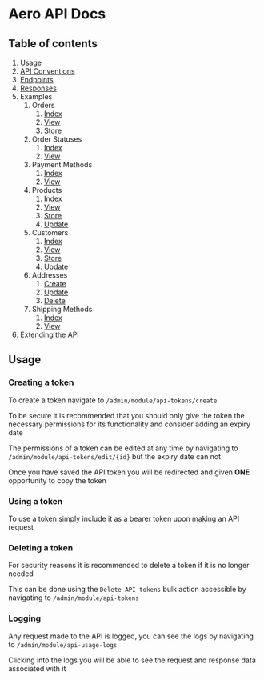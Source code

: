 # Aero API Docs

## Table of contents

1. [Usage](#usage)
2. [API Conventions](CONVENTIONS.md)
3. [Endpoints](ENDPOINTS.md)
4. [Responses](RESPONSES.md)
5. Examples
   1. Orders
      1. [Index](Examples/Order/INDEX.md)
      2. [View](Examples/Order/VIEW.md)
      3. [Store](Examples/Order/STORE.md)
   2. Order Statuses
      1. [Index](Examples/OrderStatus/INDEX.md)
      2. [View](Examples/OrderStatus/VIEW.md)
   3. Payment Methods
      1. [Index](Examples/PaymentMethod/INDEX.md)
      2. [View](Examples/PaymentMethod/VIEW.md)
   4. Products
      1. [Index](Examples/Product/INDEX.md)
      2. [View](Examples/Product/VIEW.md)
      3. [Store](Examples/Product/STORE.md)
      4. [Update](Examples/Product/UPDATE.md)
   5. Customers
       1. [Index](Examples/Customer/INDEX.md)
       2. [View](Examples/Customer/VIEW.md)
       3. [Store](Examples/Customer/STORE.md)
       4. [Update](Examples/Customer/UPDATE.md)
   6. Addresses
       1. [Create](Examples/Address/CREATE.md)
       2. [Update](Examples/Address/UPDATE.md)
       3. [Delete](Examples/Address/DELETE.md)
   7. Shipping Methods
      1. [Index](Examples/ShippingMethod/INDEX.md)
      2. [View](Examples/ShippingMethod/VIEW.md)
6. [Extending the API](EXTENDING.md) 

## Usage

### Creating a token

To create a token navigate to `/admin/module/api-tokens/create`

To be secure it is recommended that you should only give the token the necessary permissions for its functionality and consider adding an expiry date

The permissions of a token can be edited at any time by navigating to `/admin/module/api-tokens/edit/{id}` but the expiry date can not

Once you have saved the API token you will be redirected and given **ONE** opportunity to copy the token

### Using a token

To use a token simply include it as a bearer token upon making an API request

### Deleting a token

For security reasons it is recommended to delete a token if it is no longer needed

This can be done using the `Delete API tokens` bulk action accessible by navigating to `/admin/module/api-tokens`

### Logging

Any request made to the API is logged, you can see the logs by navigating to `/admin/module/api-usage-logs`

Clicking into the logs you will be able to see the request and response data associated with it
